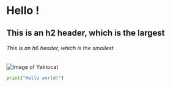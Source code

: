 # Hello !
## This is an h2 header, which is the largest
###### This is an h6 header, which is the smallest
![Image of Yaktocat](https://octodex.github.com/images/yaktocat.png)
```python
print("Hello world!")
```
